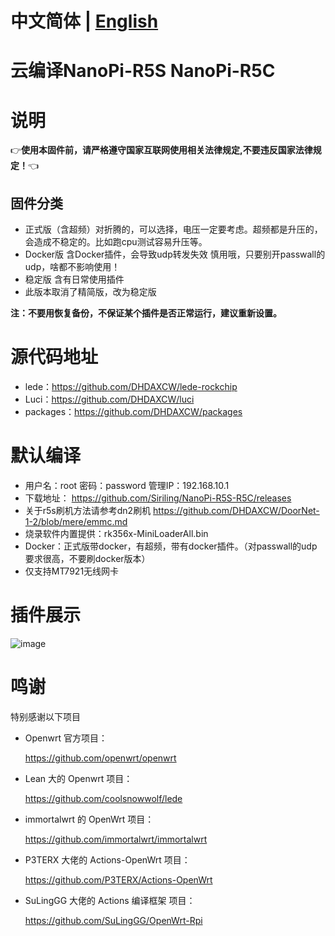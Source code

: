# 中文简体 | [English](https://github.com/DHDAXCW/NanoPi-R5S-2021/blob/main/EngLish.md)

# 云编译NanoPi-R5S NanoPi-R5C

# 说明

👉**使用本固件前，请严格遵守国家互联网使用相关法律规定,不要违反国家法律规定！**👈

## 固件分类
- 正式版（含超频）对折腾的，可以选择，电压一定要考虑。超频都是升压的，会造成不稳定的。比如跑cpu测试容易升压等。
- Docker版 含Docker插件，会导致udp转发失效 慎用哦，只要别开passwall的udp，啥都不影响使用！
- 稳定版 含有日常使用插件
- 此版本取消了精简版，改为稳定版

**注：不要用恢复备份，不保证某个插件是否正常运行，建议重新设置。**

# 源代码地址

- lede：https://github.com/DHDAXCW/lede-rockchip
- Luci：https://github.com/DHDAXCW/luci
- packages：https://github.com/DHDAXCW/packages

# 默认编译

- 用户名：root 密码：password  管理IP：192.168.10.1
- 下载地址： https://github.com/Siriling/NanoPi-R5S-R5C/releases
- 关于r5s刷机方法请参考dn2刷机 https://github.com/DHDAXCW/DoorNet-1-2/blob/mere/emmc.md
- 烧录软件内置提供：rk356x-MiniLoaderAll.bin
- Docker：正式版带docker，有超频，带有docker插件。（对passwall的udp要求很高，不要刷docker版本）
- 仅支持MT7921无线网卡
# 插件展示

 ![image](https://user-images.githubusercontent.com/74764072/183227361-e8bdb023-5514-437d-97e8-e13ca4285035.png)

# 鸣谢

特别感谢以下项目

- Openwrt 官方项目：

  <https://github.com/openwrt/openwrt>

- Lean 大的 Openwrt 项目：

  <https://github.com/coolsnowwolf/lede>

- immortalwrt 的 OpenWrt 项目：

  <https://github.com/immortalwrt/immortalwrt>

- P3TERX 大佬的 Actions-OpenWrt 项目：

  <https://github.com/P3TERX/Actions-OpenWrt>

- SuLingGG 大佬的 Actions 编译框架 项目：

  https://github.com/SuLingGG/OpenWrt-Rpi
